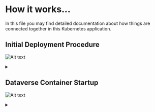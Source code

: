 # How it works...

In this file you may find detailed documentation about how things are connected together in this Kubernetes application.

## Initial Deployment Procedure

![Alt text](https://g.gravizo.com/source/mark_deployment?https%3A%2F%2Fraw.githubusercontent.com%2FIQSS%2FDataverse-kubernetes%2F44-add-docs%2Fdocs%2Fhow-it-works.md)
<details>
<summary></summary>
mark_deployment
  @startuml
  actor User
  participant "Secrets" as S
  participant "ConfigMap" as CM
  participant "PostgreSQL" as P
  participant "Dataverse" as D
  participant "Bootstrap Job" as BJ
  participant "Solr"
  participant "Configure Job" as CJ

  create S
  User -> S: Deploy Secrets
  create CM
  User -> CM: Deploy ConfigMap
  create P
  User -> P: Deploy PostgreSQL
  CM -> P: Pass username +\ndatabase name
  S -> P: Pass password
  P -> P: Init database

  create Solr
  User -> Solr: Deploy Solr from iqss/solr-k8s

  create D
  User -> D: Deploy Dataverse from iqss/dataverse-k8s
  D -> D: Deploy app
  note over D: see also:\nContainer Startup
  D -> P: Persistance Framework:\nCreate structure
  P --> D: Done

  create BJ
  User -> BJ: Deploy Bootstrapping Job
  BJ <<-->> P: wait for
  BJ <<-->> Solr: wait for
  BJ <<-->> D: wait for
  BJ -> P: Additional SQL init
  BJ -> D: Bootstrapping w/ setup-all.sh\n(Metadata, user, root dataverse, ...)
  activate D
  BJ -> D: Configure Solr location\n+ admin contact
  BJ -> D: Block API with unblock-key
  return

  create CJ
  User -> CJ: Deploy Configure Job
  @enduml
mark_deployment
</details>

## Dataverse Container Startup

![Alt text](https://g.gravizo.com/source/mark_container_startup?https%3A%2F%2Fraw.githubusercontent.com%2FIQSS%2FDataverse-kubernetes%2F44-add-docs%2Fdocs%2Fhow-it-works.md)
<details>
<summary></summary>
mark_container_startupp
  @startuml
  participant Tini
  participant "Entrypoint" as E
  participant "Init script" as I
  participant "Appserver" as A

  create E
  Tini -> E: Start
  create I
  E -> I: Start

  create A
  I -> A: Start
  activate A
  I -> A: Configure password aliases
  I -> A: Configure resources
  I -> A: Configure JVM options
  I -> A: Stop
  destroy A
  I -> I: Symlink WAR & more

  create A
  E -> A: Start in foreground
  activate A
  E --> Tini: exec(): replace with Appserver
  destroy E
  Tini -> A: Keep running until container stops
  A -> A: Autodeploy WAR
  @enduml
mark_container_startup
</details>
